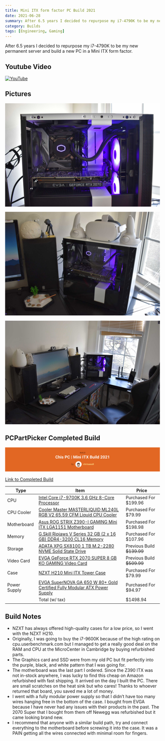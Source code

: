 ```yaml
---
title: Mini ITX form factor PC Build 2021
date: 2021-06-28
summary: After 6.5 years I decided to repurpose my i7-4790K to be my new permanent server and build a new PC in a Mini ITX form factor.
category: Builds
tags: [Engineering, Gaming]
---
```


After 6.5 years I decided to repurpose my i7-4790K to be my new permanent server and build a new PC in a Mini ITX form factor.

## Youtube Video

[![YouTube](http://i.ytimg.com/vi/okdysgL4MM0/hqdefault.jpg)](https://www.youtube.com/watch?v=okdysgL4MM0)

## Pictures

![itx1](src/assets/images/itx1.png)

![itx2](src/assets/images/itx2.png)

![ittx3](src/assets/images/itx3.png)

## PCPartPicker Completed Build

![itx-header](src/assets/images/itxheader.png)

[Link to Completed Build](https://pcpartpicker.com/b/KtdmP6)

| Type | Item | Price |
| --- | --- | --- |
| CPU | [Intel Core i7-9700K 3.6 GHz 8-Core Processor](https://pcpartpicker.com/product/WtyV3C/intel-core-i7-9700k-36ghz-8-core-processor-bx80684i79700k) | Purchased For $199.96 |
| CPU Cooler | [Cooler Master MASTERLIQUID ML240L RGB V2 65.59 CFM Liquid CPU Cooler](https://pcpartpicker.com/product/fLFKHx/cooler-master-masterliquid-ml240l-rgb-v2-6559-cfm-liquid-cpu-cooler-mlw-d24m-a18pc-r2) | Purchased For $79.99 |
| Motherboard | [Asus ROG STRIX Z390-I GAMING Mini ITX LGA1151 Motherboard](https://pcpartpicker.com/product/Tmprxr/asus-rog-strix-z390-i-gaming-mini-itx-lga1151-motherboard-rog-strix-z390-i-gaming) | Purchased For $198.98 |
| Memory | [G.Skill Ripjaws V Series 32 GB (2 x 16 GB) DDR4-3200 CL16 Memory](https://pcpartpicker.com/product/kXbkcf/gskill-memory-f43200c16d32gvk) | Purchased For $107.96 |
| Storage | [ADATA XPG SX8100 1 TB M.2-2280 NVME Solid State Drive](https://pcpartpicker.com/product/3n2bt6/adata-xpg-sx8100-1-tb-m2-2280-nvme-solid-state-drive-asx8100np-1tt-c) | Previous Build ~~$139.99~~ |
| Video Card | [EVGA GeForce RTX 2070 SUPER 8 GB KO GAMING Video Card](https://pcpartpicker.com/product/KRyqqs/evga-geforce-rtx-2070-super-8-gb-ko-gaming-video-card-08g-p4-2072-kr) | Previous Build ~~$509.99~~ |
| Case | [NZXT H210 Mini ITX Tower Case](https://pcpartpicker.com/product/x7hmP6/nzxt-h210-mini-itx-tower-case-ca-h210b-w1) | Purchased For $79.99 |
| Power Supply | [EVGA SuperNOVA GA 650 W 80+ Gold Certified Fully Modular ATX Power Supply](https://pcpartpicker.com/product/Xsn8TW/evga-supernova-ga-650-w-80-gold-certified-fully-modular-atx-power-supply-220-ga-0650-x1) | Purchased For $94.97 |
|  | Total (w/ tax) | $1498.94 |

## Build Notes

- NZXT has always offered high-quality cases for a low price, so I went with the NZXT H210.
- Originally, I was going to buy the i7-9600K because of the high rating on cpu.userbenchmark.com but I managed to get a really good deal on the RAM and CPU at the MicroCenter in Cambridge by buying refurbished parts.
- The Graphics card and SSD were from my old PC but fit perfectly into the purple, black, and white pattern that I was going for.
- The motherboard was the last part I ordered. Since the Z390 ITX was not in-stock anywhere, I was lucky to find this cheap on Amazon refurbished with fast shipping. It arrived on the day I built the PC. There are small scratches on the heat sink but who cares! Thanks to whoever returned that board, you saved me a lot of money.
- I went with a fully modular power supply so that I didn’t have too many wires hanging free in the bottom of the case. I bought from EVGA because I have never had any issues with their products in the past. The 2070 Super that I bought from them off Newegg was refurbished but it came looking brand new.
- I recommend that anyone with a similar build path, try and connect everything to the motherboard before screwing it into the case. It was a PAIN getting all the wires connected with minimal room for fingers.

